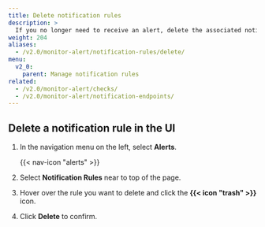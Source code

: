 ```yaml
---
title: Delete notification rules
description: >
  If you no longer need to receive an alert, delete the associated notification rule.
weight: 204
aliases:
  - /v2.0/monitor-alert/notification-rules/delete/
menu:
  v2_0:
    parent: Manage notification rules
related:
  - /v2.0/monitor-alert/checks/
  - /v2.0/monitor-alert/notification-endpoints/
---
```


## Delete a notification rule in the UI

1. In the navigation menu on the left, select **Alerts**.

    {{< nav-icon "alerts" >}}

2. Select **Notification Rules** near to top of the page.
3. Hover over the rule you want to delete and click the **{{< icon "trash" >}}** icon.
4. Click **Delete** to confirm.
